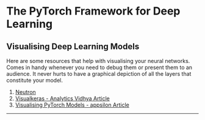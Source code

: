 # The PyTorch Framework for Deep Learning

## Visualising Deep Learning Models

Here are some resources that help with visualising your neural networks. Comes in handy whenever you need to debug them or present them to an audience. It never hurts to have a graphical depiction of all the layers that constitute your model.

1. [Neutron](https://netron.app/)
2. [Visualkeras - Analytics Vidhya Article](https://www.analyticsvidhya.com/blog/2022/03/visualize-deep-learning-models-using-visualkeras/)
3. [Visualising PyTorch Models - appsilon Article](https://appsilon.com/visualize-pytorch-neural-networks/)

---